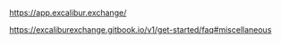 https://app.excalibur.exchange/

https://excaliburexchange.gitbook.io/v1/get-started/faq#miscellaneous
